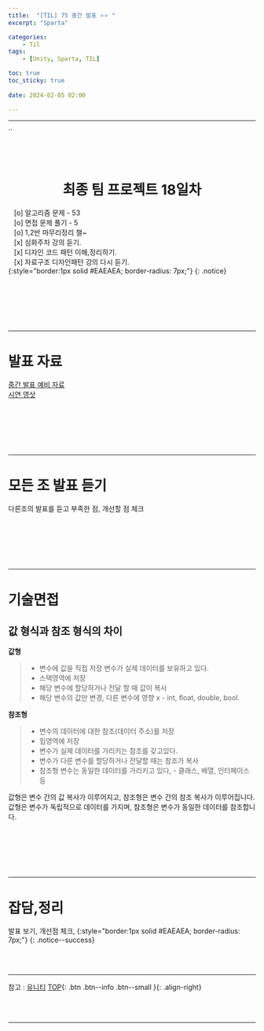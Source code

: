 ```yaml
---
title:  "[TIL] 75 중간 발표 ⭐⭐ "
excerpt: "Sparta"

categories:
    - Til
tags:
    - [Unity, Sparta, TIL]

toc: true
toc_sticky: true
 
date: 2024-02-05 02:00

---
```

- - -

``

<BR><BR>

<center><H1>  최종 팀 프로젝트 18일차  </H1></center>

&nbsp;&nbsp; [o] 알고리즘 문제  - 53  
&nbsp;&nbsp; [o] 면접 문제 풀기 - 5     
&nbsp;&nbsp; [o] 1,2반 마무리정리  챌~   
&nbsp;&nbsp; [x] 심화주차 강의 듣기.   
&nbsp;&nbsp; [x] 디자인 코드 패턴 이해,정리하기.   
&nbsp;&nbsp; [x] 자료구조 디자인패턴 강의 다시 듣기.   
{:style="border:1px solid #EAEAEA; border-radius: 7px;"}
{: .notice}  

<br><br><br><br><br>
- - - 

# 발표 자료 
[중간 발표 예비 자료](https://gamma.app/docs/-1c7umk2nyh82in0?mode=doc)    
[시연 영삿](https://www.youtube.com/watch?v=T5k1utlrnFE)

<br><br><br><br><br>
- - - 

# 모든 조 발표 듣기
다른조의 발표를 듣고 부족한 점, 개선할 점 체크

<br><br><br><br><br>
- - - 

# 기술면접
## 값 형식과 참조 형식의 차이

**값형**  
> - 변수에 값을 직접 저장 변수가 실제 데이터를 보유하고 있다.  
> - 스택영역에 저장  
> - 해당 변수에 할당하거나 전달 할 때 값이 복사  
> - 해당 변수의 값만 변경, 다른 변수에 영향 x - int, float, double, bool.  

**참조형**  
> - 변수의 데이터에 대한 참조(데이터 주소)를 저장  
> - 힙영역에 저장
> - 변수가 실제 데이터를 가리키는 참조를 갖고있다. 
> - 변수가 다른 변수를 할당하거나 전달할 때는 참조가 복사  
> - 참조형 변수는 동일한 데이터를 가리키고 있다, - 클래스, 배열, 인터페이스 등  

값형은 변수 간의 값 복사가 이루어지고, 참조형은 변수 간의 참조 복사가 이루어집니다.  
값형은 변수가 독립적으로 데이터를 가지며, 참조형은 변수가 동일한 데이터를 참조합니다.  

<br><br><br><br><br>
- - - 

# 잡담,정리
발표 보기, 개선점 체크, 
{:style="border:1px solid #EAEAEA; border-radius: 7px;"}
{: .notice--success}  


<br><br>
- - -

참고 : [유니티](https://docs.unity3d.com/kr/)
[TOP](#){: .btn .btn--info .btn--small }{: .align-right}


<br><br>
- - -

